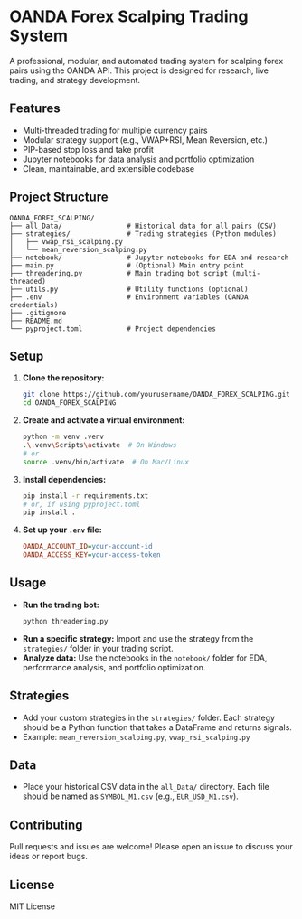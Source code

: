 # OANDA Forex Scalping Trading System

A professional, modular, and automated trading system for scalping forex pairs using the OANDA API. This project is designed for research, live trading, and strategy development.

## Features
- Multi-threaded trading for multiple currency pairs
- Modular strategy support (e.g., VWAP+RSI, Mean Reversion, etc.)
- PIP-based stop loss and take profit
- Jupyter notebooks for data analysis and portfolio optimization
- Clean, maintainable, and extensible codebase

## Project Structure
```
OANDA_FOREX_SCALPING/
├── all_Data/                # Historical data for all pairs (CSV)
├── strategies/              # Trading strategies (Python modules)
│   ├── vwap_rsi_scalping.py
│   └── mean_reversion_scalping.py
├── notebook/                # Jupyter notebooks for EDA and research
├── main.py                  # (Optional) Main entry point
├── threadering.py           # Main trading bot script (multi-threaded)
├── utils.py                 # Utility functions (optional)
├── .env                     # Environment variables (OANDA credentials)
├── .gitignore
├── README.md
└── pyproject.toml           # Project dependencies
```

## Setup
1. **Clone the repository:**
   ```sh
   git clone https://github.com/yourusername/OANDA_FOREX_SCALPING.git
   cd OANDA_FOREX_SCALPING
   ```
2. **Create and activate a virtual environment:**
   ```sh
   python -m venv .venv
   .\.venv\Scripts\activate  # On Windows
   # or
   source .venv/bin/activate  # On Mac/Linux
   ```
3. **Install dependencies:**
   ```sh
   pip install -r requirements.txt
   # or, if using pyproject.toml
   pip install .
   ```
4. **Set up your `.env` file:**
   ```ini
   OANDA_ACCOUNT_ID=your-account-id
   OANDA_ACCESS_KEY=your-access-token
   ```

## Usage
- **Run the trading bot:**
  ```sh
  python threadering.py
  ```
- **Run a specific strategy:**
  Import and use the strategy from the `strategies/` folder in your trading script.
- **Analyze data:**
  Use the notebooks in the `notebook/` folder for EDA, performance analysis, and portfolio optimization.

## Strategies
- Add your custom strategies in the `strategies/` folder. Each strategy should be a Python function that takes a DataFrame and returns signals.
- Example: `mean_reversion_scalping.py`, `vwap_rsi_scalping.py`

## Data
- Place your historical CSV data in the `all_Data/` directory. Each file should be named as `SYMBOL_M1.csv` (e.g., `EUR_USD_M1.csv`).

## Contributing
Pull requests and issues are welcome! Please open an issue to discuss your ideas or report bugs.

## License
MIT License

